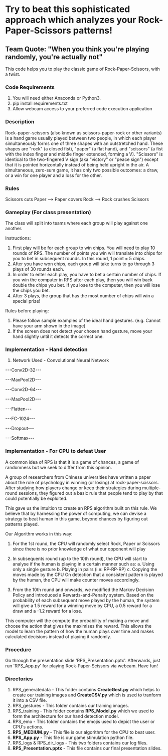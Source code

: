 # Try to beat this sophisticated approach which analyzes your Rock-Paper-Scissors patterns!
## Team Quote: "When you think you're playing randomly, you're actually not"
This code helps you to play the classic game of Rock-Paper-Scissors, with a twist.


### Code Requirements
1. You will need either Anaconda or Python3.
2. pip install requirements.txt
3. Allow webcam access to your preferred code execution application


### Description
Rock–paper–scissors (also known as scissors-paper-rock or other variants) is a hand game usually played between two people, in which each player simultaneously forms one of three shapes with an outstretched hand. These shapes are "rock" (a closed fist), "paper" (a flat hand), and "scissors" (a fist with the index finger and middle finger extended, forming a V). "Scissors" is identical to the two-fingered V sign (aka "victory" or "peace sign") except that it is pointed horizontally instead of being held upright in the air. A simultaneous, zero-sum game, it has only two possible outcomes: a draw, or a win for one player and a loss for the other.


### Rules
Scissors cuts Paper --> Paper covers Rock --> Rock crushes Scissors 


### Gameplay (For class presentation)
The class will split into teams where each group will play against one another.

Instructions:
1. First play will be for each group to win chips. You will need to play 10 rounds of RPS. The number of points you win will translate into chips for you to bet in subsequent rounds. In this round, 1 point = 5 chips.
2. After you have won chips, each group will take turns to go through 3 plays of 30 rounds each. 
3. In order to enter each play, you have to bet a certain number of chips. If you win the computer in RPS after each play, then you will win back double the chips you bet. If you lose to the computer, then you will lose the chips you bet. 
4. After 3 plays, the group that has the most number of chips will win a special prize! 

Rules before playing:
1. Please follow sample examples of the ideal hand gestures. (e.g. Cannot have your arm shown in the image)
2. If the screen does not detect your chosen hand gesture, move your hand slightly until it detects the correct one.


### Implementation - Hand detection
1) Network Used - Convolutional Neural Network

---Conv2D-32---

---MaxPool2D---

---Conv2D-64---

---MaxPool2D---

---Flatten---

---FC-1024---

---Dropout---

---Softmax---

### Implementation - For CPU to defeat User
A common idea of RPS is that it is a game of chances, a game of randomness but we seek to differ from this opinion.

A group of researchers from Chinese universities have written a paper about the role of psychology in winning (or losing) at rock-paper-scissors. After studying how players change or keep their strategies during multiple-round sessions, they figured out a basic rule that people tend to play by that could potentially be exploited.

This gave us the intuition to create an RPS algorithm built on this rule. We believe that by harnessing the power of computing, we can devise a strategy to beat human in this game, beyond chances by figuring out patterns played.

Our Algorithm works in this way:
1. For the 1st round, the CPU will randomly select Rock, Paper or Scissors since there is no prior knowledge of what our opponent will play

2. In subsequents round (up to the 10th round), the CPU will start to analyse if the human is playing in a certain manner such as:
	a. Using only a single gesture
	b. Playing in pairs (i.e: RP-RP-RP)
	c. Copying the moves made by the CPU
On detection that a consistent pattern is played by the human, the CPU will make counter moves accordingly.

3. From the 10th round and onwards, we modified the Markov Decision Policy and introduced a Rewards-and-Penalty system. Based on the probability of each subsequent move played by the human, the system will give a 1.5 reward for a winning move by CPU, a 0.5 reward for a draw and a -1.2 reward for a lose.

This computer will the compute the probability of making a move and choose the action that gives the maximises the reward. This allows the model to learn the pattern of how the human plays over time and makes calculated decisions instead of playing it randomly.


### Procedure
Go through the presentation slide 'RPS_Presentation.pptx'.
Afterwards, just run 'RPS_App.py' for playing Rock-Paper-Scissors via webcam. Have fun!


### Directories
1. RPS_generatedata - This folder contains <b>CreateGest.py</b> which helps to create our training images and <b>CreateCSV.py</b> which is used to tranform it into a CSV file.
2. RPS_gestures - This folder contains our training images.
3. RPS_training - This folder contains <b>RPS_Model.py</b> which we used to form the architecture for our hand detection model.
4. RPS_emo - This folder contains the emojis used to depict the user or CPU's actions.
5. <b>RPS_MEDIUM.py</b> - This file is our algorithm for the CPU to beat user.
6. <b>RPS_App.py</b> - This file is our game stimulation python file.
7. RPS_logs & RPS_dir_logs - This two folders contains our log files.
8. <b>RPS_Presentation.pptx</b> - This file contains our final presentation slides.



